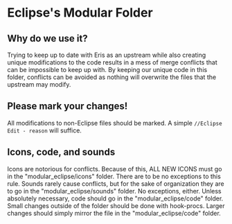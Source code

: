 # Eclipse's Modular Folder

## Why do we use it?
Trying to keep up to date with Eris as an upstream while also creating unique modifications to the code results in a mess of merge conflicts that can be impossible to keep up with. By keeping our unique code in this folder, conflicts can be avoided as nothing will overwrite the files that the upstream may modify.

## Please mark your changes!
All modifications to non-Eclipse files should be marked. A simple `//Eclipse Edit - reason` will suffice.

## Icons, code, and sounds
Icons are notorious for conflicts. Because of this, ALL NEW ICONS must go in the "modular_eclipse/icons" folder. There are to be no exceptions to this rule. Sounds rarely cause conflicts, but for the sake of organization they are to go in the "modular_eclipse/sounds" folder. No exceptions, either. Unless absolutely necessary, code should go in the "modular_eclipse/code" folder. Small changes outside of the folder should be done with hook-procs. Larger changes should simply mirror the file in the "modular_eclipse/code" folder.